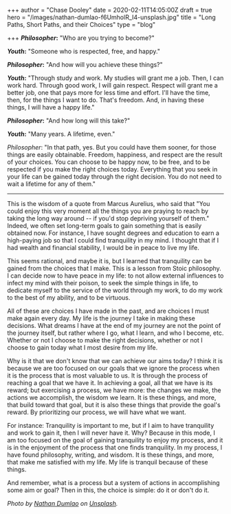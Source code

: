 +++
author = "Chase Dooley"
date = 2020-02-11T14:05:00Z
draft = true
hero = "/images/nathan-dumlao-f6UmholR_I4-unsplash.jpg"
title = "Long Paths, Short Paths, and their Choices"
type = "blog"

+++
**_Philosopher_:** "Who are you trying to become?"

**_Youth_:** "Someone who is respected, free, and happy."

**_Philosopher_:** "And how will you achieve these things?"

**_Youth_:** "Through study and work. My studies will grant me a job. Then, I can work hard. Through good work, I will gain respect. Respect will grant me a better job, one that pays more for less time and effort. I'll have the time, then, for the things I want to do. That's freedom. And, in having these things, I will have a happy life."

**_Philosopher_:** "And how long will this take?"

**_Youth_:** "Many years. A lifetime, even."

_Philosopher_: "In that path, yes. But you could have them sooner, for those things are easily obtainable. Freedom, happiness, and respect are the result of your choices. You can choose to be happy now, to be free, and to be respected if you make the right choices today. Everything that you seek in your life can be gained today through the right decision. You do not need to wait a lifetime for any of them."

***

This is the wisdom of a quote from Marcus Aurelius, who said that "You could enjoy this very moment all the things you are praying to reach by taking the long way around -- if you'd stop depriving yourself of them." Indeed, we often set long-term goals to gain something that is easily obtained now. For instance, I have sought degrees and education to earn a high-paying job so that I could find tranquility in my mind. I thought that if I had wealth and financial stability, I would be in peace to live my life.

This seems rational, and maybe it is, but I learned that tranquility can be gained from the choices that I make. This is a lesson from Stoic philosophy. I can decide now to have peace in my life: to not allow external influences to infect my mind with their poison, to seek the simple things in life, to dedicate myself to the service of the world through my work, to do my work to the best of my ability, and to be virtuous.

All of these are choices I have made in the past, and are choices I must make again every day. My life is the journey I take in making these decisions. What dreams I have at the end of my journey are not the point of the journey itself, but rather where I go, what I learn, and who I become, etc. Whether or not I choose to make the right decisions, whether or not I choose to gain today what I most desire from my life.

Why is it that we don't know that we can achieve our aims today? I think it is because we are too focused on our goals that we ignore the process when it is the process that is most valuable to us. It is through the process of reaching a goal that we have it. In achieving a goal, all that we have is its reward; but exercising a process, we have more: the changes we make, the actions we accomplish, the wisdom we learn. It is these things, and more, that build toward that goal, but it is also these things that provide the goal's reward. By prioritizing our process, we will have what we want.

For instance: Tranquility is important to me, but if I aim to have tranquility and work to gain it, then I will never have it. Why? Because in this mode, I am too focused on the goal of gaining tranquility to enjoy my process, and it is in the enjoyment of the process that one finds tranquility. In my process, I have found philosophy, writing, and wisdom. It is these things, and more, that make me satisfied with my life. My life is tranquil because of these things.

And remember, what is a process but a system of actions in accomplishing some aim or goal? Then in this, the choice is simple: do it or don't do it.

_Photo by_ [_Nathan Dumlao_](https://unsplash.com/@nate_dumlao?utm_source=unsplash&utm_medium=referral&utm_content=creditCopyText) _on_ [_Unsplash_](https://unsplash.com/s/photos/path?utm_source=unsplash&utm_medium=referral&utm_content=creditCopyText)_._